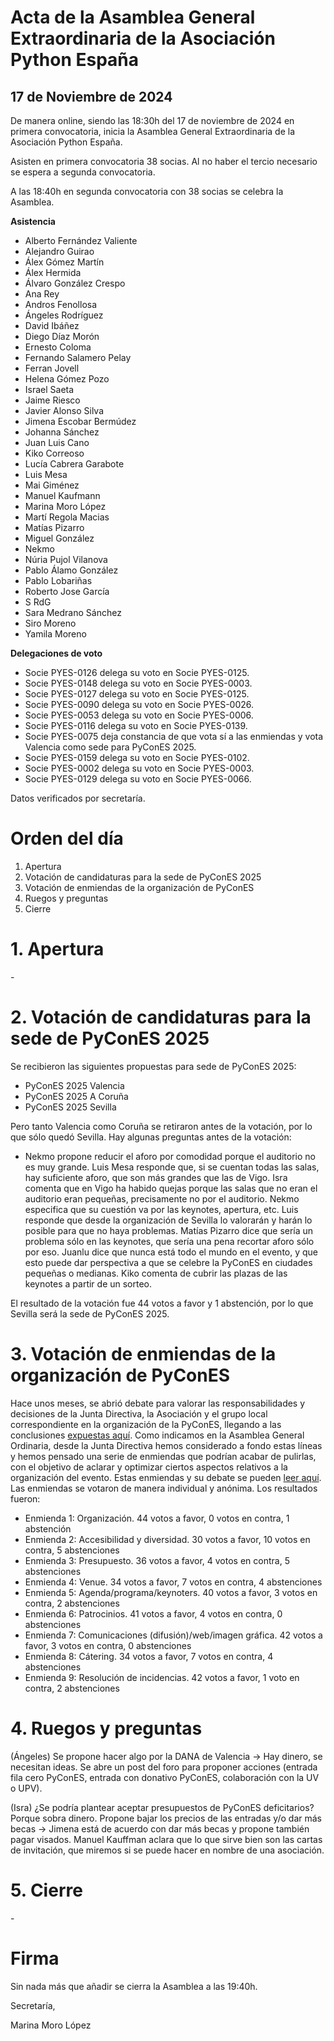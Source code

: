 # **Acta de la Asamblea General Extraordinaria     de la Asociación Python España**

## **17 de Noviembre de 2024**

De manera online, siendo las 18:30h del 17 de noviembre de 2024 en primera convocatoria, inicia la Asamblea General Extraordinaria de la Asociación Python España.

Asisten en primera convocatoria 38 socias. Al no haber el tercio necesario se espera a segunda convocatoria.

A las 18:40h en segunda convocatoria con 38 socias se celebra la Asamblea.

**Asistencia**

* Alberto Fernández Valiente  
* Alejandro Guirao  
* Álex Gómez Martín  
* Álex Hermida  
* Álvaro González Crespo  
* Ana Rey  
* Andros Fenollosa  
* Ángeles Rodríguez  
* David Ibáñez  
* Diego Díaz Morón  
* Ernesto Coloma  
* Fernando Salamero Pelay  
* Ferran Jovell  
* Helena Gómez Pozo  
* Israel Saeta  
* Jaime Riesco  
* Javier Alonso Silva  
* Jimena Escobar Bermúdez  
* Johanna Sánchez  
* Juan Luis Cano  
* Kiko Correoso  
* Lucía Cabrera Garabote  
* Luis Mesa  
* Mai Giménez  
* Manuel Kaufmann  
* Marina Moro López  
* Martí Regola Macias  
* Matías Pizarro  
* Miguel González  
* Nekmo  
* Núria Pujol Vilanova  
* Pablo Álamo González  
* Pablo Lobariñas  
* Roberto Jose García  
* S RdG  
* Sara Medrano Sánchez  
* Siro Moreno  
* Yamila Moreno

**Delegaciones de voto**

* Socie PYES-0126 delega su voto en Socie PYES-0125.  
* Socie PYES-0148 delega su voto en Socie PYES-0003.  
* Socie PYES-0127 delega su voto en Socie PYES-0125.  
* Socie PYES-0090 delega su voto en Socie PYES-0026.  
* Socie PYES-0053 delega su voto en Socie PYES-0006.  
* Socie PYES-0116 delega su voto en Socie PYES-0139.  
* Socie PYES-0075 deja constancia de que vota sí a las enmiendas y vota Valencia como sede para PyConES 2025\.  
* Socie PYES-0159 delega su voto en Socie PYES-0102.  
* Socie PYES-0002 delega su voto en Socie PYES-0003.  
* Socie PYES-0129 delega su voto en Socie PYES-0066.

Datos verificados por secretaría.

# **Orden del día**

1. Apertura  
2. Votación de candidaturas para la sede de PyConES 2025  
3. Votación de enmiendas de la organización de PyConES  
4. Ruegos y preguntas  
5. Cierre

# **1. Apertura**

\- 

# **2. Votación de candidaturas para la sede de PyConES 2025**

Se recibieron las siguientes propuestas para sede de PyConES 2025:

* PyConES 2025 Valencia  
* PyConES 2025 A Coruña  
* PyConES 2025 Sevilla

Pero tanto Valencia como Coruña se retiraron antes de la votación, por lo que sólo quedó Sevilla. Hay algunas preguntas antes de la votación:

- Nekmo propone reducir el aforo por comodidad porque el auditorio no es muy grande. Luis Mesa responde que, si se cuentan todas las salas, hay suficiente aforo, que son más grandes que las de Vigo. Isra comenta que en Vigo ha habido quejas porque las salas que no eran el auditorio eran pequeñas, precisamente no por el auditorio. Nekmo especifica que su cuestión va por las keynotes, apertura, etc. Luis responde que desde la organización de Sevilla lo valorarán y harán lo posible para que no haya problemas. Matías Pizarro dice que sería un problema sólo en las keynotes, que sería una pena recortar aforo sólo por eso. Juanlu dice que nunca está todo el mundo en el evento, y que esto puede dar perspectiva a que se celebre la PyConES en ciudades pequeñas o medianas. Kiko comenta de cubrir las plazas de las keynotes a partir de un sorteo.

El resultado de la votación fue 44 votos a favor y 1 abstención, por lo que Sevilla será la sede de PyConES 2025\.

# **3. Votación de enmiendas de la organización de PyConES**

Hace unos meses, se abrió debate para valorar las responsabilidades y decisiones de la Junta Directiva, la Asociación y el grupo local correspondiente en la organización de la PyConES, llegando a las conclusiones [expuestas aquí](https://comunidad.es.python.org/t/definicion-de-lineas-maestras-de-la-pycones-responsabilidades-del-equipo-organizador-y-la-asociacion/1262/10?u=javinator9889). Como indicamos en la Asamblea General Ordinaria, desde la Junta Directiva hemos considerado a fondo estas líneas y hemos pensado una serie de enmiendas que podrían acabar de pulirlas, con el objetivo de aclarar y optimizar ciertos aspectos relativos a la organización del evento. Estas enmiendas y su debate se pueden [leer aquí](https://comunidad.es.python.org/t/enmiendas-lineas-maestras-pycones-junta-directiva/1414?u=javinator9889). Las enmiendas se votaron de manera individual y anónima. Los resultados fueron:

* Enmienda 1: Organización. 44 votos a favor, 0 votos en contra, 1 abstención  
* Enmienda 2: Accesibilidad y diversidad. 30 votos a favor, 10 votos en contra, 5 abstenciones  
* Enmienda 3: Presupuesto. 36 votos a favor, 4 votos en contra, 5 abstenciones  
* Enmienda 4: Venue. 34 votos a favor, 7 votos en contra, 4 abstenciones  
* Enmienda 5: Agenda/programa/keynoters. 40 votos a favor, 3 votos en contra, 2 abstenciones  
* Enmienda 6: Patrocinios. 41 votos a favor, 4 votos en contra, 0 abstenciones  
* Enmienda 7: Comunicaciones (difusión)/web/imagen gráfica. 42 votos a favor, 3 votos en contra, 0 abstenciones  
* Enmienda 8: Cátering. 34 votos a favor, 7 votos en contra, 4 abstenciones  
* Enmienda 9: Resolución de incidencias. 42 votos a favor, 1 voto en contra, 2 abstenciones

# **4. Ruegos y preguntas**

(Ángeles) Se propone hacer algo por la DANA de Valencia → Hay dinero, se necesitan ideas. Se abre un post del foro para proponer acciones (entrada fila cero PyConES, entrada con donativo PyConES, colaboración con la UV o UPV).

(Isra) ¿Se podría plantear aceptar presupuestos de PyConES deficitarios? Porque sobra dinero. Propone bajar los precios de las entradas y/o dar más becas → Jimena está de acuerdo con dar más becas y propone también pagar visados. Manuel Kauffman aclara que lo que sirve bien son las cartas de invitación, que miremos si se puede hacer en nombre de una asociación.

# **5. Cierre**

\- 

# **Firma**

Sin nada más que añadir se cierra la Asamblea a las 19:40h.

Secretaría,

Marina Moro López
